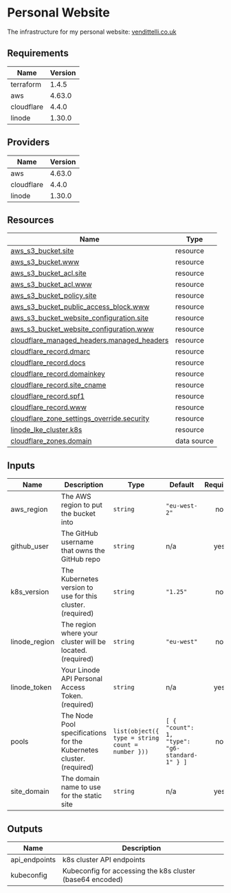 <!-- BEGIN_TF_DOCS -->
# Personal Website

The infrastructure for my personal website: [vendittelli.co.uk](https://vendittelli.co.uk/)

## Requirements

| Name | Version |
|------|---------|
| terraform | 1.4.5 |
| aws | 4.63.0 |
| cloudflare | 4.4.0 |
| linode | 1.30.0 |

## Providers

| Name | Version |
|------|---------|
| aws | 4.63.0 |
| cloudflare | 4.4.0 |
| linode | 1.30.0 |

## Resources

| Name | Type |
|------|------|
| [aws_s3_bucket.site](https://registry.terraform.io/providers/hashicorp/aws/4.63.0/docs/resources/s3_bucket) | resource |
| [aws_s3_bucket.www](https://registry.terraform.io/providers/hashicorp/aws/4.63.0/docs/resources/s3_bucket) | resource |
| [aws_s3_bucket_acl.site](https://registry.terraform.io/providers/hashicorp/aws/4.63.0/docs/resources/s3_bucket_acl) | resource |
| [aws_s3_bucket_acl.www](https://registry.terraform.io/providers/hashicorp/aws/4.63.0/docs/resources/s3_bucket_acl) | resource |
| [aws_s3_bucket_policy.site](https://registry.terraform.io/providers/hashicorp/aws/4.63.0/docs/resources/s3_bucket_policy) | resource |
| [aws_s3_bucket_public_access_block.www](https://registry.terraform.io/providers/hashicorp/aws/4.63.0/docs/resources/s3_bucket_public_access_block) | resource |
| [aws_s3_bucket_website_configuration.site](https://registry.terraform.io/providers/hashicorp/aws/4.63.0/docs/resources/s3_bucket_website_configuration) | resource |
| [aws_s3_bucket_website_configuration.www](https://registry.terraform.io/providers/hashicorp/aws/4.63.0/docs/resources/s3_bucket_website_configuration) | resource |
| [cloudflare_managed_headers.managed_headers](https://registry.terraform.io/providers/cloudflare/cloudflare/4.4.0/docs/resources/managed_headers) | resource |
| [cloudflare_record.dmarc](https://registry.terraform.io/providers/cloudflare/cloudflare/4.4.0/docs/resources/record) | resource |
| [cloudflare_record.docs](https://registry.terraform.io/providers/cloudflare/cloudflare/4.4.0/docs/resources/record) | resource |
| [cloudflare_record.domainkey](https://registry.terraform.io/providers/cloudflare/cloudflare/4.4.0/docs/resources/record) | resource |
| [cloudflare_record.site_cname](https://registry.terraform.io/providers/cloudflare/cloudflare/4.4.0/docs/resources/record) | resource |
| [cloudflare_record.spf1](https://registry.terraform.io/providers/cloudflare/cloudflare/4.4.0/docs/resources/record) | resource |
| [cloudflare_record.www](https://registry.terraform.io/providers/cloudflare/cloudflare/4.4.0/docs/resources/record) | resource |
| [cloudflare_zone_settings_override.security](https://registry.terraform.io/providers/cloudflare/cloudflare/4.4.0/docs/resources/zone_settings_override) | resource |
| [linode_lke_cluster.k8s](https://registry.terraform.io/providers/linode/linode/1.30.0/docs/resources/lke_cluster) | resource |
| [cloudflare_zones.domain](https://registry.terraform.io/providers/cloudflare/cloudflare/4.4.0/docs/data-sources/zones) | data source |

## Inputs

| Name | Description | Type | Default | Required |
|------|-------------|------|---------|:--------:|
| aws\_region | The AWS region to put the bucket into | `string` | `"eu-west-2"` | no |
| github\_user | The GitHub username that owns the GitHub repo | `string` | n/a | yes |
| k8s\_version | The Kubernetes version to use for this cluster. (required) | `string` | `"1.25"` | no |
| linode\_region | The region where your cluster will be located. (required) | `string` | `"eu-west"` | no |
| linode\_token | Your Linode API Personal Access Token. (required) | `string` | n/a | yes |
| pools | The Node Pool specifications for the Kubernetes cluster. (required) | ```list(object({ type = string count = number }))``` | ```[ { "count": 1, "type": "g6-standard-1" } ]``` | no |
| site\_domain | The domain name to use for the static site | `string` | n/a | yes |

## Outputs

| Name | Description |
|------|-------------|
| api\_endpoints | k8s cluster API endpoints |
| kubeconfig | Kubeconfig for accessing the k8s cluster (base64 encoded) |
<!-- END_TF_DOCS -->
